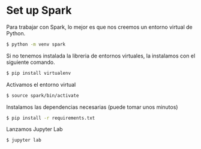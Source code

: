 # Set up Spark

Para trabajar con Spark, lo mejor es que nos creemos un entorno virtual de Python.

```bash
$ python -m venv spark
```

Si no tenemos instalada la libreria de entornos virtuales, la instalamos con el siguiente comando.

```bash
$ pip install virtualenv
```

Activamos el entorno virtual

```bash
$ source spark/bin/activate
```

Instalamos las dependencias necesarias (puede tomar unos minutos)

```bash
$ pip install -r requirements.txt
```

Lanzamos Jupyter Lab

```bash
$ jupyter lab
```